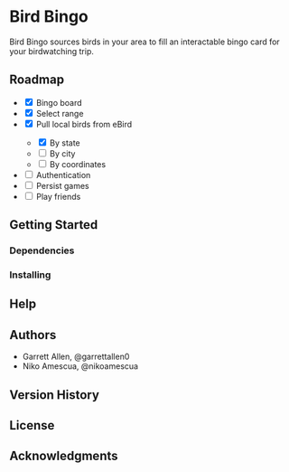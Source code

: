 # Bird Bingo

Bird Bingo sources birds in your area to fill an interactable bingo card for your birdwatching trip. 

## Roadmap

<ul>
  <li><input type="checkbox"checked>
    <label for="bingo-board">Bingo board</label></li>
<li><input type="checkbox"checked>
    <label for="range">Select range</label></li>    
  <li><input type="checkbox" checked>
    <label for="pull-local-birds">Pull local birds from eBird</label></li>
    <ul>
            <li><input type="checkbox" checked>
            <label>By state</label></li>
            <li><input type="checkbox">
            <label>By city</label></li>
            <li><input type="checkbox">
            <label>By coordinates</label></li>
        </ul>
  <li><input type="checkbox" id="auth">
    <label for="auth">Authentication</label></li>
  
  <li>
  <input type="checkbox" id="persist-games">
  <label for="persist-games">Persist games</label>
</li>

<li>
  <input type="checkbox" id="play-friends">
  <label for="play-friends">Play friends</label>
</li>

</ul>

## Getting Started

### Dependencies

### Installing

## Help

## Authors

- Garrett Allen, @garrettallen0
- Niko Amescua, @nikoamescua

## Version History

## License

## Acknowledgments